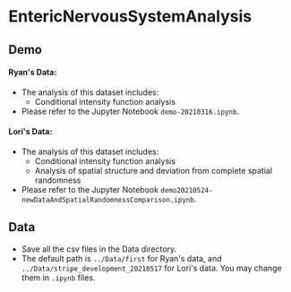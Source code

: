 # EntericNervousSystemAnalysis

## Demo

#### Ryan's Data:
  - The analysis of this dataset includes:
    - Conditional intensity function analysis
  - Please refer to the Jupyter Notebook `demo-20210316.ipynb`. 


#### Lori's Data:
  - The analysis of this dataset includes:
    - Conditional intensity function analysis
    - Analysis of spatial structure and deviation from complete spatial randomness
  - Please refer to the Jupyter Notebook `demo20210524-newDataAndSpatialRandomnessComparison.ipynb`. 

## Data
- Save all the csv files in the Data directory.
- The default path is `../Data/first` for Ryan's data, and `../Data/stripe_development_20210517` for Lori's data. You may change them in `.ipynb` files.
